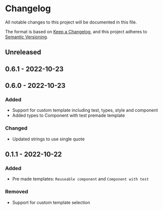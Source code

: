 # Changelog

All notable changes to this project will be documented in this file.

The format is based on [Keep a Changelog](https://keepachangelog.com/en/1.0.0/),
and this project adheres to [Semantic Versioning](https://semver.org/spec/v2.0.0.html).

## Unreleased

## 0.6.1 - 2022-10-23

## 0.6.0 - 2022-10-23
### Added
- Support for custom template including test, types, style and component
- Added types to Component with test premade template

### Changed
- Updated strings to use single quote

## 0.1.1 - 2022-10-22
### Added
- Pre made templates: `Reuseable component` and `Component with test`

### Removed
- Support for custom template selection
